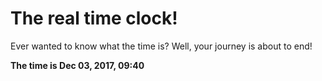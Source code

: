 # The real time clock!

Ever wanted to know what the time is? Well, your journey is about to end!

**The time is Dec 03, 2017, 09:40**